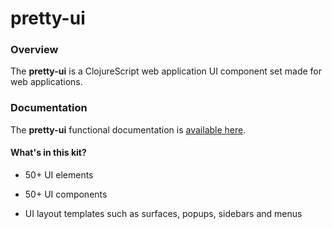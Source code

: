 
# pretty-ui

### Overview

The <strong>pretty-ui</strong> is a ClojureScript web application UI component set
made for web applications.

### Documentation

The <strong>pretty-ui</strong> functional documentation is [available here](documentation/COVER.md).

#### What's in this kit?

- 50+ UI elements

- 50+ UI components

- UI layout templates such as surfaces, popups, sidebars and menus
